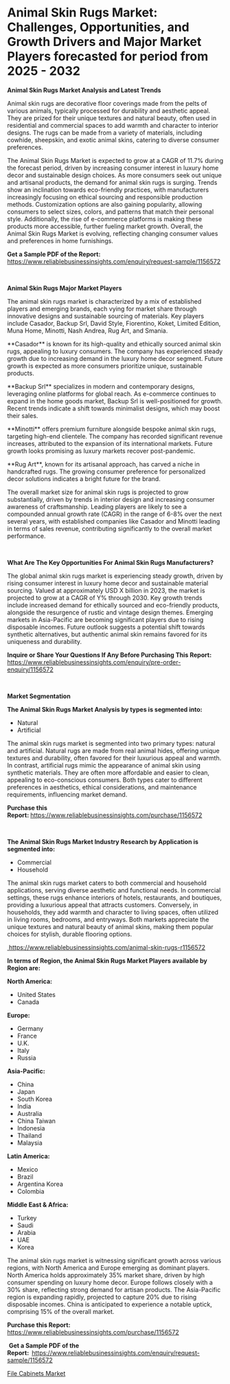 <p><h1>Animal Skin Rugs Market: Challenges, Opportunities, and Growth Drivers and Major Market Players forecasted for period from 2025 - 2032</h1></p><p><strong>Animal Skin Rugs Market Analysis and Latest Trends</strong></p>
<p><p>Animal skin rugs are decorative floor coverings made from the pelts of various animals, typically processed for durability and aesthetic appeal. They are prized for their unique textures and natural beauty, often used in residential and commercial spaces to add warmth and character to interior designs. The rugs can be made from a variety of materials, including cowhide, sheepskin, and exotic animal skins, catering to diverse consumer preferences.</p><p>The Animal Skin Rugs Market is expected to grow at a CAGR of 11.7% during the forecast period, driven by increasing consumer interest in luxury home decor and sustainable design choices. As more consumers seek out unique and artisanal products, the demand for animal skin rugs is surging. Trends show an inclination towards eco-friendly practices, with manufacturers increasingly focusing on ethical sourcing and responsible production methods. Customization options are also gaining popularity, allowing consumers to select sizes, colors, and patterns that match their personal style. Additionally, the rise of e-commerce platforms is making these products more accessible, further fueling market growth. Overall, the Animal Skin Rugs Market is evolving, reflecting changing consumer values and preferences in home furnishings.</p></p>
<p><strong>Get a Sample PDF of the Report:&nbsp;</strong> <a href="https://www.reliablebusinessinsights.com/enquiry/request-sample/1156572?utm_campaign=2201&utm_medium=2&utm_source=Github&utm_content=ia&utm_term=08022025&utm_id=animal-skin-rugs">https://www.reliablebusinessinsights.com/enquiry/request-sample/1156572</a></p>
<p>&nbsp;</p>
<p><strong>Animal Skin Rugs Major Market Players</strong></p>
<p><p>The animal skin rugs market is characterized by a mix of established players and emerging brands, each vying for market share through innovative designs and sustainable sourcing of materials. Key players include Casador, Backup Srl, David Style, Fiorentino, Koket, Limited Edition, Muna Home, Minotti, Nash Andrea, Rug Art, and Smania.</p><p>**Casador** is known for its high-quality and ethically sourced animal skin rugs, appealing to luxury consumers. The company has experienced steady growth due to increasing demand in the luxury home decor segment. Future growth is expected as more consumers prioritize unique, sustainable products.</p><p>**Backup Srl** specializes in modern and contemporary designs, leveraging online platforms for global reach. As e-commerce continues to expand in the home goods market, Backup Srl is well-positioned for growth. Recent trends indicate a shift towards minimalist designs, which may boost their sales.</p><p>**Minotti** offers premium furniture alongside bespoke animal skin rugs, targeting high-end clientele. The company has recorded significant revenue increases, attributed to the expansion of its international markets. Future growth looks promising as luxury markets recover post-pandemic.</p><p>**Rug Art**, known for its artisanal approach, has carved a niche in handcrafted rugs. The growing consumer preference for personalized decor solutions indicates a bright future for the brand.</p><p>The overall market size for animal skin rugs is projected to grow substantially, driven by trends in interior design and increasing consumer awareness of craftsmanship. Leading players are likely to see a compounded annual growth rate (CAGR) in the range of 6-8% over the next several years, with established companies like Casador and Minotti leading in terms of sales revenue, contributing significantly to the overall market performance.</p></p>
<p>&nbsp;</p>
<p><strong>What Are The Key Opportunities For Animal Skin Rugs Manufacturers?</strong></p>
<p><p>The global animal skin rugs market is experiencing steady growth, driven by rising consumer interest in luxury home decor and sustainable material sourcing. Valued at approximately USD X billion in 2023, the market is projected to grow at a CAGR of Y% through 2030. Key growth trends include increased demand for ethically sourced and eco-friendly products, alongside the resurgence of rustic and vintage design themes. Emerging markets in Asia-Pacific are becoming significant players due to rising disposable incomes. Future outlook suggests a potential shift towards synthetic alternatives, but authentic animal skin remains favored for its uniqueness and durability.</p></p>
<p><strong>Inquire or Share Your Questions If Any Before Purchasing This Report:</strong> <a href="https://www.reliablebusinessinsights.com/enquiry/pre-order-enquiry/1156572?utm_campaign=2201&utm_medium=2&utm_source=Github&utm_content=ia&utm_term=08022025&utm_id=animal-skin-rugs">https://www.reliablebusinessinsights.com/enquiry/pre-order-enquiry/1156572</a></p>
<p>&nbsp;</p>
<p><strong>Market Segmentation</strong></p>
<p><strong>The Animal Skin Rugs Market Analysis by types is segmented into:</strong></p>
<p><ul><li>Natural</li><li>Artificial</li></ul></p>
<p><p>The animal skin rugs market is segmented into two primary types: natural and artificial. Natural rugs are made from real animal hides, offering unique textures and durability, often favored for their luxurious appeal and warmth. In contrast, artificial rugs mimic the appearance of animal skin using synthetic materials. They are often more affordable and easier to clean, appealing to eco-conscious consumers. Both types cater to different preferences in aesthetics, ethical considerations, and maintenance requirements, influencing market demand.</p></p>
<p><strong>Purchase this Report:&nbsp;</strong><a href="https://www.reliablebusinessinsights.com/purchase/1156572?utm_campaign=2201&utm_medium=2&utm_source=Github&utm_content=ia&utm_term=08022025&utm_id=animal-skin-rugs">https://www.reliablebusinessinsights.com/purchase/1156572</a></p>
<p>&nbsp;</p>
<p><strong>The Animal Skin Rugs Market Industry Research by Application is segmented into:</strong></p>
<p><ul><li>Commercial</li><li>Household</li></ul></p>
<p><p>The animal skin rugs market caters to both commercial and household applications, serving diverse aesthetic and functional needs. In commercial settings, these rugs enhance interiors of hotels, restaurants, and boutiques, providing a luxurious appeal that attracts customers. Conversely, in households, they add warmth and character to living spaces, often utilized in living rooms, bedrooms, and entryways. Both markets appreciate the unique textures and natural beauty of animal skins, making them popular choices for stylish, durable flooring options.</p></p>
<p><a href="https://www.reliablebusinessinsights.com/animal-skin-rugs-r1156572?utm_campaign=2201&utm_medium=2&utm_source=Github&utm_content=ia&utm_term=08022025&utm_id=animal-skin-rugs">&nbsp;https://www.reliablebusinessinsights.com/animal-skin-rugs-r1156572</a></p>
<p><strong>In terms of Region, the Animal Skin Rugs Market Players available by Region are:</strong></p>
<p>
    <p> <strong> North America: </strong>
        <ul>
            <li>United States</li>
            <li>Canada</li>
        </ul>
        </p> 
    <p> <strong> Europe: </strong>
        <ul>
            <li>Germany</li>
            <li>France</li>
            <li>U.K.</li>
            <li>Italy</li>
            <li>Russia</li>
        </ul>
        </p> 
    <p> <strong> Asia-Pacific: </strong>
        <ul>
            <li>China</li>
            <li>Japan</li>
            <li>South Korea</li>
            <li>India</li>
            <li>Australia</li>
            <li>China Taiwan</li>
            <li>Indonesia</li>
            <li>Thailand</li>
            <li>Malaysia</li>
        </ul>
        </p> 
    <p> <strong> Latin America: </strong>
        <ul>
            <li>Mexico</li>
            <li>Brazil</li>
            <li>Argentina Korea</li>
            <li>Colombia</li>
        </ul>
        </p> 
    <p> <strong> Middle East & Africa: </strong>
        <ul>
            <li>Turkey</li>
            <li>Saudi</li>
            <li>Arabia</li>
            <li>UAE</li>
            <li>Korea</li>
        </ul>
    </p>
    </p>
<p><p>The animal skin rugs market is witnessing significant growth across various regions, with North America and Europe emerging as dominant players. North America holds approximately 35% market share, driven by high consumer spending on luxury home decor. Europe follows closely with a 30% share, reflecting strong demand for artisan products. The Asia-Pacific region is expanding rapidly, projected to capture 20% due to rising disposable incomes. China is anticipated to experience a notable uptick, comprising 15% of the overall market.</p></p>
<p><strong>Purchase this Report: </strong><a href="https://www.reliablebusinessinsights.com/purchase/1156572?utm_campaign=2201&utm_medium=2&utm_source=Github&utm_content=ia&utm_term=08022025&utm_id=animal-skin-rugs">https://www.reliablebusinessinsights.com/purchase/1156572</a></p>
<p>&nbsp;<strong>Get a Sample PDF of the Report:&nbsp;&nbsp;</strong><a href="https://www.reliablebusinessinsights.com/enquiry/request-sample/1156572?utm_campaign=2201&utm_medium=2&utm_source=Github&utm_content=ia&utm_term=08022025&utm_id=animal-skin-rugs">https://www.reliablebusinessinsights.com/enquiry/request-sample/1156572</a></p>
<p><strong></strong></p>
<p><p><a href="https://github.com/gerdabatiskzv9/Market-Research-Report-List-1/blob/main/file-cabinets-market.md?utm_campaign=2201&utm_medium=2&utm_source=Github&utm_content=ia&utm_term=08022025&utm_id=animal-skin-rugs">File Cabinets Market</a></p></p>